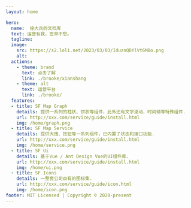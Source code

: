```yaml
---
layout: home

hero:
  name:  徐大兵的文档库
  text: 运营有我，签单不愁。
  tagline: 
  image:
    src: https://s2.loli.net/2023/03/03/IduznQDYlVt6MBo.png
    alt: 
  actions:
    - theme: brand
      text: 点击了解
      link: ./brooke/xianshang
    - theme: alt
      text: 运营平台
      link: ./brooke/
  features:
  - title: SF Map Graph
    details: 提供一系列的柱状、饼状等组件，此外还有文字滚动、时间轴等特殊组件.
    url: http://xxx.com/service/guide/install.html
    img: /home/graph.png
  - title: SF Map Service
    details: 提供大搜、按钮等一系列组件，已内置了状态和接口功能.
    url: http://xxx.com/service/guide/install.html
    img: /home/service.png
  - title: SF Ui 
    details: 基于Vue / Ant Design Vue的UI组件库.
    url: http://xxx.com/service/guide/install.html
    img: /home/ui.png
  - title: SF Icons 
    details: 一整套公司自有的图标集.
    url: http://xxx.com/service/guide/icon.html
    img: /home/icon.png
footer: MIT Licensed | Copyright © 2020-present
---
```


<script setup>
import {
  VPTeamPage,
  VPTeamPageTitle,
  VPTeamMembers
} from 'vitepress/theme'

const members = [
  {
    avatar: 'https://s2.loli.net/2023/03/04/5EdUFlhjPbrWkyc.png',
    name: '好好住',
    title: '>>了解详情',
    sponsor: './brooke/haohaozhu//hhz',
  },
  {
    avatar: 'https://s2.loli.net/2023/03/04/5zpAyHsQCe4oBZf.png',
    name: '土巴兔',
    title: '>>了解详情',
    sponsor: './brooke/tubatu//01',
  },
  {
    avatar: 'https://s2.loli.net/2023/03/03/SvcQbuDlROh5q8T.png',
    name: '小红书',
    title: '>>了解详情',
    sponsor: 'https://github.com/xbrooke',
  },
  {
    avatar: 'https://s2.loli.net/2023/03/04/bNjQc3WrfC4Hy7o.png',
    name: '美团',
    title: '>>了解详情',
    sponsor: 'https://github.com/xbrooke',
  },
  {
    avatar: 'https://s2.loli.net/2023/03/04/2EmjN6k5yi1phCo.png',
    name: '住小帮',
    title: '>>了解详情',
    sponsor: 'https://github.com/xbrooke',
  },
  {
    avatar: 'https://s2.loli.net/2023/03/04/iLaKhfAmdRZp2S6.png',
    name: '抖音',
    title: '>>了解详情',
    sponsor: 'https://github.com/xbrooke',
  },
  {
    avatar: 'https://s2.loli.net/2023/03/04/bN4g6wWKrCTzqHn.png',
    name: '视频号',
    title: '>>了解详情',
    sponsor: 'https://github.com/xbrooke',
  },
  {
    avatar: 'https://s2.loli.net/2023/03/04/AhX76MQWpqZxvjc.png',
    name: '微信公众号',
    title: '>>了解详情',
    sponsor: 'https://github.com/xbrooke',
  },

]
</script>

<VPTeamPage>
  <VPTeamPageTitle>
    <!-- <template #title>
      Our Team
    </template> -->
     <!--<template #lead>
      The development of VitePress is guided by an international
      team, some of whom have chosen to be featured below.
    </template>-->
  </VPTeamPageTitle>
  <VPTeamMembers
    size="small"
    :members="members"
  />
</VPTeamPage>
